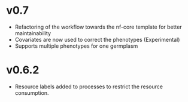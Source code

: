 # v0.7
- Refactoring of the workflow towards the nf-core template for better maintainability
- Covariates are now used to correct the phenotypes (Experimental)
- Supports multiple phenotypes for one germplasm

# v0.6.2
- Resource labels added to processes to restrict the resource consumption.